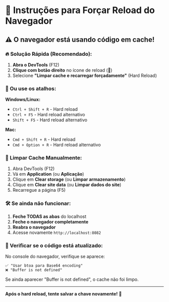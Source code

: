 # 🔄 Instruções para Forçar Reload do Navegador

## ⚠️ O navegador está usando código em cache!

### 🔥 Solução Rápida (Recomendado):

1. **Abra o DevTools** (F12)
2. **Clique com botão direito** no ícone de reload (🔄)
3. Selecione **"Limpar cache e recarregar forçadamente"** (Hard Reload)

### 🔄 Ou use os atalhos:

**Windows/Linux:**
- `Ctrl + Shift + R` - Hard reload
- `Ctrl + F5` - Hard reload alternativo
- `Shift + F5` - Hard reload alternativo

**Mac:**
- `Cmd + Shift + R` - Hard reload
- `Cmd + Option + R` - Hard reload alternativo

### 🧹 Limpar Cache Manualmente:

1. Abra DevTools (F12)
2. Vá em **Application** (ou **Aplicação**)
3. Clique em **Clear storage** (ou **Limpar armazenamento**)
4. Clique em **Clear site data** (ou **Limpar dados do site**)
5. Recarregue a página (F5)

### 🛠️ Se ainda não funcionar:

1. **Feche TODAS as abas** do localhost
2. **Feche o navegador completamente**
3. **Reabra o navegador**
4. Acesse novamente `http://localhost:8082`

### 📝 Verificar se o código está atualizado:

No console do navegador, verifique se aparece:
```
✅ "Usar btoa para Base64 encoding"
❌ "Buffer is not defined"
```

Se ainda aparecer "Buffer is not defined", o cache não foi limpo.

---

**Após o hard reload, tente salvar a chave novamente!** 🚀
